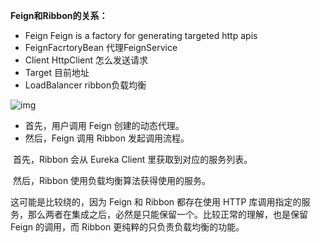 **Feign和Ribbon的关系：**

- Feign           Feign is a factory for generating targeted http apis
- FeignFacrtoryBean     代理FeignService
- Client     HttpClient   怎么发送请求
- Target     目前地址
- LoadBalancer     ribbon负载均衡

![img](https://static.iocoder.cn/252461fbb6d64d3dbc1914b7eadbfb86)

- 首先，用户调用 Feign 创建的动态代理。
- 然后，Feign 调用 Ribbon 发起调用流程。

​        首先，Ribbon 会从 Eureka Client 里获取到对应的服务列表。

​        然后，Ribbon 使用负载均衡算法获得使用的服务。

这可能是比较绕的，因为 Feign 和 Ribbon 都存在使用 HTTP 库调用指定的服务，那么两者在集成之后，必然是只能保留一个。比较正常的理解，也是保留 Feign 的调用，而 Ribbon 更纯粹的只负责负载均衡的功能。